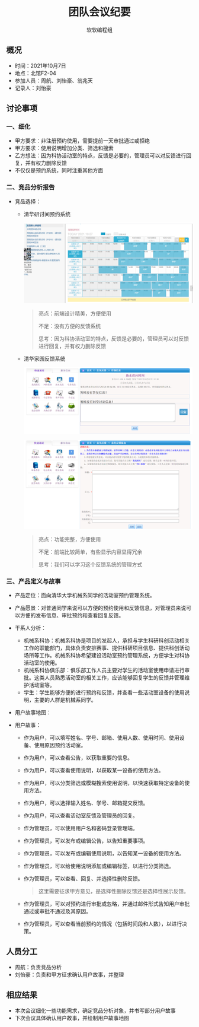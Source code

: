 <h1 style="text-align:center">团队会议纪要</h1>

<p style="text-align:center;font-family: 华文楷体">软软编程组</p>

## 概况

+ 时间：2021年10月7日
+ 地点：北馆F2-04
+ 参加人员：周航、刘怡豪、翁兆天
+ 记录人：刘怡豪

## 讨论事项

### 一、细化

+ 甲方要求：非注册预约使用，需要提前一天审批通过或拒绝
+ 甲方要求：使用说明增加分类、筛选和搜索
+ 乙方想法：因为科协活动室的特点，反馈是必要的，管理员可以对反馈进行回复，并有权力删除反馈
+ 不仅仅是预约系统，同时注重其他方面

### 二、竞品分析报告

+ 竞品选择：

  + 清华研讨间预约系统
  
    ![image-20211007134959018](images/image-20211007134959018.png)

    > 亮点：前端设计精美，方便使用
    >
    > 不足：没有方便的反馈系统
    >
    > 思考：因为科协活动室的特点，反馈是必要的，管理员可以对反馈进行回复，并有权力删除反馈
  
  + 清华家园反馈系统
  
    ![image-20211007142752377](images/image-20211007142752377.png)
  
    ![image-20211007142942070](images/image-20211007142942070.png)
  
    > 亮点：功能完整，方便使用
    >
    > 不足：前端比较简单，有些显示内容显得冗余
    >
    > 思考：我们可以学习这个反馈系统的管理方式
  

### 三、产品定义与故事

+ 产品定位：面向清华大学机械系同学的活动室预约管理系统。

+ 产品愿景：对普通同学来说可以方便的预约使用和反馈信息，对管理员来说可以方便的发布信息、审批预约和查看回复反馈。

+ 干系人分析：

  + 机械系科协：机械系科协是项目的发起人，承担与学生科研科创活动相关工作的职能部门，具体负责安排赛事、提供科研项目信息、提供科创活动场所等工作。机械系科协希望建设活动室预约管理系统，方便学生对科协活动室的使用。
  + 机械系科协俱乐部：俱乐部工作人员主要对学生的活动室使用申请进行审批。这类人员熟悉活动室的相关工作，应该能够回复学生的反馈并管理维护活动室等。
  + 学生：学生能够方便的进行预约和反馈，并查看一些活动室设备的使用说明，主要的人群是机械系同学。

+ 用户故事地图：

+ 用户故事：

  + 作为用户，可以填写姓名、学号、邮箱、使用人数、使用时间、使用设备、使用原因预约活动室。

  + 作为用户，可以查看公告，以获取重要的信息。

  + 作为用户，可以查看使用说明，以获取某一设备的使用方法。

  + 作为用户，可以分类筛选或模糊搜索使用说明，以快速获取特定设备的使用方法。

  + 作为用户，可以选择输入姓名、学号、邮箱提交反馈。

  + 作为用户，可以查看活动室反馈及管理员的回复。

  + 作为管理员，可以使用用户名和密码登录管理端。

  + 作为管理员，可以发布或编辑公告，以告知重要事项。

  + 作为管理员，可以发布或编辑使用说明，以告知某一设备的使用方法。

  + 作为管理员，可以给使用说明添加或编辑标签，以进行分类筛选。

  + 作为管理员，可以查看、回复、并选择性删除反馈。

    > 这里需要征求甲方意见，是选择性删除反馈还是选择性展示反馈。

  + 作为管理员，可以对预约进行审批或忽略，并通过邮件形式告知用户审批通过或审批不通过及其原因。
  
  + 作为管理员，可以查看当前预约的情况（包括时间段和人数），以进行决策。

## 人员分工

+ 周航：负责竞品分析
+ 刘怡豪：负责和甲方征求确认用户故事，并整理

## 相应结果

+ 本次会议细化一些功能需求，确定竞品分析对象，并书写部分用户故事
+ 下次会议具体确认用户故事，并绘制用户故事地图

